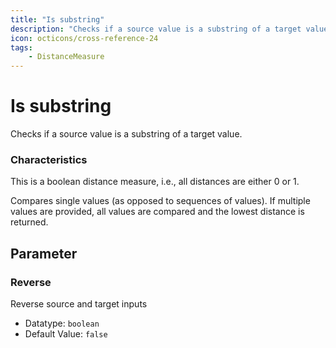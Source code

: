 ```yaml
---
title: "Is substring"
description: "Checks if a source value is a substring of a target value."
icon: octicons/cross-reference-24
tags: 
    - DistanceMeasure
---
```

# Is substring
<!-- This file was generated - DO NOT CHANGE IT MANUALLY -->



Checks if a source value is a substring of a target value.

### Characteristics
This is a boolean distance measure, i.e., all distances are either 0 or 1.

Compares single values (as opposed to sequences of values). If multiple values are provided, all values are compared and the lowest distance is returned.

## Parameter

### Reverse

Reverse source and target inputs

- Datatype: `boolean`
- Default Value: `false`



